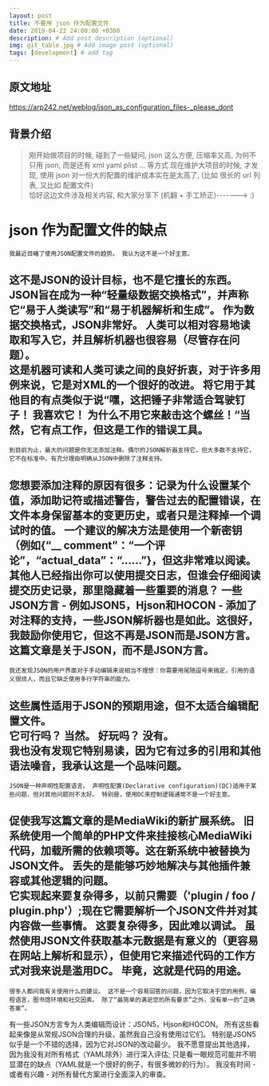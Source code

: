 ```yaml
---
layout: post
title: 不要用 json 作为配置文件
date: 2019-04-22 24:00:00 +0300
description: # Add post description (optional)
img: git_table.jpg # Add image post (optional)
tags: [development] # add tag
---
```


## 原文地址
https://arp242.net/weblog/json_as_configuration_files-_please_dont

## 背景介绍

> 刚开始做项目的时候, 碰到了一些疑问, json 这么方便, 压缩率又高, 为何不只用 json, 而是还有 xml yaml plist ... 等方式	
> 现在维护大项目的时候, 才发现, 使用 json 对一份大的配置的维护成本实在是太高了, (比如 很长的 url 列表, 又比如 配置文件)		
> 恰好这边文件涉及相关内容, 和大家分享下 (机翻 + 手工矫正)-------> :)

# json 作为配置文件的缺点

	我最近目睹了使用JSON配置文件的趋势。 我认为这不是一个好主意。		
这不是JSON的设计目标，也不是它擅长的东西。 JSON旨在成为一种“轻量级数据交换格式”，并声称它“易于人类读写”和“易于机器解析和生成”。	
作为数据交换格式，JSON非常好。 人类可以相对容易地读取和写入它，并且解析机器也很容易（尽管存在问题）。	
这是机器可读和人类可读之间的良好折衷，对于许多用例来说，它是对XML的一个很好的改进。	
将它用于其他目的有点类似于说“嘿，这把锤子非常适合驾驶钉子！ 我喜欢它！ 为什么不用它来敲击这个螺丝！“当然，它有点工作，但这是工作的错误工具。	
-------
	到目前为止，最大的问题是你无法添加注释。偶尔的JSON解析器支持它，但大多数不支持它，它不在标准中。有充分理由明确从JSON中删除了注释支持。
您想要添加注释的原因有很多：记录为什么设置某个值，添加助记符或描述警告，警告过去的配置错误，在文件本身保留基本的变更历史，或者只是注释掉一个调试时的值。
一个建议的解决方法是使用一个新密钥（例如{“__ comment”：“一个评论”，“actual_data”：“......”}，但这非常难以阅读。
其他人已经指出你可以使用提交日志，但谁会仔细阅读提交历史记录，那里隐藏着一些重要的消息？
一些JSON方言 - 例如JSON5，​​Hjson和HOCON  - 添加了对注释的支持，一些JSON解析器也是如此。这很好，我鼓励你使用它，但这不再是JSON而是JSON方言。这篇文章是关于JSON，而不是JSON方言。
-------
	我还发现JSON的用户界面对于手动编辑来说相当不理想：你需要用尾随逗号来搞定，引用的语义很烦人，而且它缺乏使用多行字符串的能力。 
这些属性适用于JSON的预期用途，但不太适合编辑配置文件。 	
它可行吗？ 当然。 好玩吗？ 没有。		
我也没有发现它特别易读，因为它有过多的引用和其他语法噪音，我承认这是一个品味问题。	
-------
	JSON是一种声明性配置语言。 声明性配置(Declarative configuration)(DC)适用于某些问题，但对其他问题则不太好。 特别是，使用DC来控制逻辑通常不是一个好主意。	
促使我写这篇文章的是MediaWiki的新扩展系统。 旧系统使用一个简单的PHP文件来挂接核心MediaWiki代码，加载所需的依赖项等。这在新系统中被替换为JSON文件。 丢失的是能够巧妙地解决与其他插件兼容或其他逻辑的问题。	
它实现起来要复杂得多，以前只需要（'plugin / foo / plugin.php'）;现在它需要解析一个JSON文件并对其内容做一些事情。 这要复杂得多，因此难以调试。	
虽然使用JSON文件获取基本元数据是有意义的（更容易在网站上解析和显示），但使用它来描述代码的工作方式对我来说是滥用DC。 毕竟，这就是代码的用途。	
-------
	很多人都问我有关使用什么的建议。 这不是一个容易回答的问题，因为它取决于您的用例，编程语言，图书馆环境和社交因素。 除了“最简单的满足您的所有要求”之外，没有单一的“正确答案”。	
有一些JSON方言专为人类编辑而设计：JSON5，Hjson和HOCON。 所有这些看起来像是从常规JSON合理的升级，虽然我自己没有使用过它们。 特别是JSON5似乎是一个不错的选择，因为它对JSON的改动最少。	
我不愿意提出其他选择，因为我没有对所有格式（YAML除外）进行深入评估; 只是看一眼规范可能并不明显潜在的缺点（YAML就是一个很好的例子，有很多微妙的行为）。 我没有时间 - 或者有兴趣 - 对所有替代方案进行全面深入的审查。	
